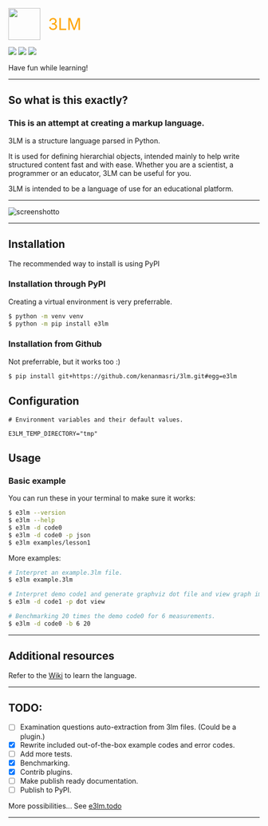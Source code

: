 <img src="https://i.ibb.co/gVczmTW/3LM.png" height="64" width="64" style="vertical-align: middle;"/> &nbsp;&nbsp; <span style="color: orange; font-size: 32px; vertical-align: middle;">3LM</span>

<img src="https://img.shields.io/github/license/kenanmasri/3lm" /> <img src="https://img.shields.io/github/repo-size/kenanmasri/3lm" /> <img src="https://img.shields.io/pypi/v/e3lm" /> 

Have fun while learning!

---

## So what is this exactly?

### This is an attempt at creating a markup language.

3LM is a structure language parsed in Python.

It is used for defining hierarchial objects, intended mainly to help write structured content fast and with ease.
Whether you are a scientist, a programmer or an educator, 3LM can be useful for you.

3LM is intended to be a language of use for an educational platform.

---

<img src="https://i.ibb.co/5WQCkMW/screenshotto.png" alt="screenshotto" border="0">

---

## Installation

The recommended way to install is using PyPI

### Installation through PyPI
Creating a virtual environment is very preferrable.

```bash
$ python -m venv venv
$ python -m pip install e3lm
```

### Installation from Github

Not preferrable, but it works too :)

```bash
$ pip install git+https://github.com/kenanmasri/3lm.git#egg=e3lm
```

## Configuration
```env
# Environment variables and their default values.

E3LM_TEMP_DIRECTORY="tmp"
```

## Usage

### Basic example

You can run these in your terminal to make sure it works:

```bash
$ e3lm --version
$ e3lm --help
$ e3lm -d code0
$ e3lm -d code0 -p json
$ e3lm examples/lesson1
```

More examples:

```bash
# Interpret an example.3lm file.
$ e3lm example.3lm

# Interpret demo code1 and generate graphviz dot file and view graph image.
$ e3lm -d code1 -p dot view

# Benchmarking 20 times the demo code0 for 6 measurements.
$ e3lm -d code0 -b 6 20
```

---

## Additional resources

Refer to the [Wiki](https://github.com/kenanmasri/3lm/wiki) to learn the language.

---

## TODO:

 - [ ] Examination questions auto-extraction from 3lm files. (Could be a plugin.)
 - [x] Rewrite included out-of-the-box example codes and error codes.
 - [ ] Add more tests.
 - [x] Benchmarking.
 - [x] Contrib plugins.
 - [ ] Make publish ready documentation.
 - [ ] Publish to PyPI.

More possibilities... See [e3lm.todo](https://github.com/kenanmasri/3lm/blob/master/e3lm.todo)

---
